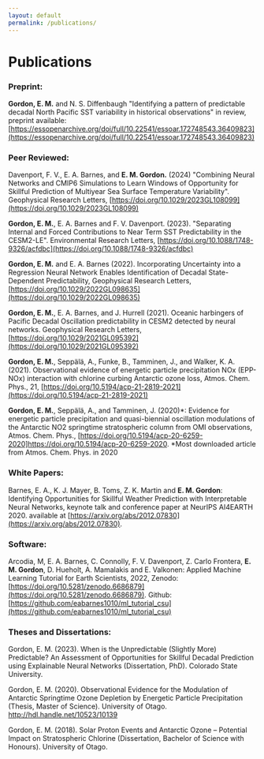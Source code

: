 ```yaml
---
layout: default
permalink: /publications/
---
```


# Publications

### Preprint:

**Gordon, E. M.** and N. S. Diffenbaugh "Identifying a pattern of predictable decadal North Pacific SST variability in historical observations" in review, preprint available: [https://essopenarchive.org/doi/full/10.22541/essoar.172748543.36409823](https://essopenarchive.org/doi/full/10.22541/essoar.172748543.36409823)

### Peer Reviewed:

Davenport, F. V., E. A. Barnes, and **E. M. Gordon.** (2024) "Combining Neural Networks and CMIP6 Simulations to Learn Windows of Opportunity for Skillful Prediction of Multiyear Sea Surface Temperature Variability". Geophysical Research Letters, [https://doi.org/10.1029/2023GL108099](https://doi.org/10.1029/2023GL108099)

**Gordon, E. M.**, E. A. Barnes and F. V. Davenport. (2023). "Separating Internal and Forced Contributions to Near Term SST Predictability in the CESM2-LE". Environmental Research Letters, [https://doi.org/10.1088/1748-9326/acfdbc](https://doi.org/10.1088/1748-9326/acfdbc)

**Gordon, E. M.** and E. A. Barnes (2022). Incorporating Uncertainty into a Regression Neural Network Enables Identification of Decadal State-Dependent Predictability, Geophysical Research Letters, [https://doi.org/10.1029/2022GL098635](https://doi.org/10.1029/2022GL098635)

**Gordon, E. M.**, E. A. Barnes, and J. Hurrell (2021). Oceanic harbingers of Pacific Decadal Oscillation predictability in CESM2 detected by neural networks. Geophysical Research Letters, [https://doi.org/10.1029/2021GL095392](https://doi.org/10.1029/2021GL095392)

**Gordon, E. M.**, Seppälä, A., Funke, B., Tamminen, J., and Walker, K. A. (2021). Observational evidence of energetic particle precipitation NOx (EPP-NOx) interaction with chlorine curbing Antarctic ozone loss, Atmos. Chem. Phys., 21, [https://doi.org/10.5194/acp-21-2819-2021](https://doi.org/10.5194/acp-21-2819-2021)

**Gordon, E. M.**, Seppälä, A., and Tamminen, J. (2020)*: Evidence for energetic particle precipitation and quasi-biennial oscillation modulations of the Antarctic NO2 springtime stratospheric column from OMI observations, Atmos. Chem. Phys., [https://doi.org/10.5194/acp-20-6259-2020]https://doi.org/10.5194/acp-20-6259-2020. *Most downloaded article from Atmos. Chem. Phys. in 2020


### White Papers:

Barnes, E. A., K. J. Mayer, B. Toms, Z. K. Martin and **E. M. Gordon**: Identifying Opportunities for Skillful Weather Prediction with Interpretable Neural Networks, keynote talk and conference paper at NeurIPS AI4EARTH 2020. available at [https://arxiv.org/abs/2012.07830](https://arxiv.org/abs/2012.07830).


### Software:

Arcodia, M, E. A. Barnes, C. Connolly, F. V. Davenport, Z. Carlo Frontera, **E. M. Gordon**, D. Hueholt, A. Mamalakis and E. Valkonen: Applied Machine Learning Tutorial for Earth Scientists, 2022,  Zenodo: [https://doi.org/10.5281/zenodo.6686879](https://doi.org/10.5281/zenodo.6686879). Github: [https://github.com/eabarnes1010/ml_tutorial_csu](https://github.com/eabarnes1010/ml_tutorial_csu)


### Theses and Dissertations:

Gordon, E. M. (2023). When is the Unpredictable (Slightly More) Predictable? An Assessment of Opportunities for Skillful Decadal Prediction using Explainable Neural Networks (Dissertation, PhD). Colorado State University.

Gordon, E. M. (2020). Observational Evidence for the Modulation of Antarctic Springtime Ozone Depletion by Energetic Particle Precipitation (Thesis, Master of Science). University of Otago. http://hdl.handle.net/10523/10139

Gordon, E. M. (2018). Solar Proton Events and Antarctic Ozone – Potential Impact on Stratospheric Chlorine (Dissertation, Bachelor of Science with Honours). University of Otago.
